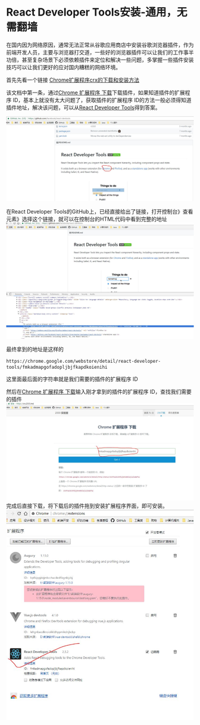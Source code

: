 # React Developer Tools安装-通用，无需翻墙
在国内因为网络原因，通常无法正常从谷歌应用商店中安装谷歌浏览器插件，作为前端开发人员，主要与浏览器打交道，一些好的浏览器插件可以让我们的工作事半功倍，甚至复杂场景下必须依赖插件来定位和解决一些问题，多掌握一些插件安装技巧可以让我们更好的应对国内糟糕的网络环境。

首先先看一个链接
[Chrome扩展程序crx的下载和安装方法](https://jingyan.baidu.com/article/e4511cf35c2df92b845eafb3.html)

该文档中第一条，通过[Chrome 扩展程序 下载](https://crx.2333.me/)下载插件，如果知道插件的扩展程序 ID，基本上就没有太大问题了，获取插件的扩展程序 ID的方法一般必须得知道插件地址，解决该问题，可以从[React Developer Tools](https://github.com/facebook/react-devtools)得到答案。

![React Developer Tools github截图](../assert/img/React-Developer-Tools-github截图.JPG)

在React Developer Tools的GitHub上，已经直接给出了链接，打开控制台》查看元素》选择这个链接，就可以在控制台的HTML代码中看到完整的地址
![React Developer Tools github开发者工具截图](../assert/img/React-Developer-Tools-地址.JPG)

最终拿到的地址是这样的
<pre><code>https://chrome.google.com/webstore/detail/react-developer-tools/fmkadmapgofadopljbjfkapdkoienihi</code></pre>
这里面最后面的字符串就是我们需要的插件的扩展程序 ID

然后在[Chrome 扩展程序 下载](https://crx.2333.me/)输入刚才拿到的插件的扩展程序 ID，查找我们需要的插件
![查找插件](../assert/img/查找插件.JPG)
完成后直接下载，将下载后的插件拖到安装扩展程序界面，即可安装。
![react开发工具插件安装成功](../assert/img/react开发工具插件安装成功.JPG)